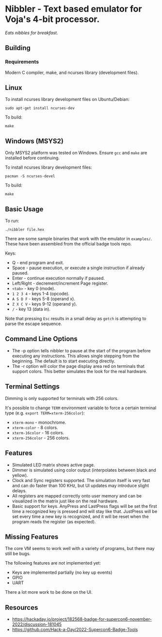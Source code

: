 # Nibbler - Text based emulator for Voja's 4-bit processor.

_Eats nibbles for breakfast._

## Building

### Requirements

Modern C compiler, make, and ncurses library (development files).

## Linux

To install ncurses library development files on Ubuntu/Debian:
```
sudo apt-get install ncurses-dev
```

To build:
```
make
```

## Windows (MSYS2)

Only MSYS2 platform was tested on Windows. Ensure `gcc` and `make` are installed
before continuing.

To install ncurses library development files:
```
pacman -S ncurses-devel
```

To build:
```
make
```

## Basic Usage

To run:
```
./nibbler file.hex
```

There are some sample binaries that work with the emulator in `examples/`.
These have been assembled from the official badge tools repo.

Keys:
  * Q - end program and exit.
  * Space - pause execution, or execute a single instruction if already paused.
  * Enter - continue execution normally if paused.
  * Left/Right - decrement/increment Page register.
  * `<tab>` - key 0 (mode).
  * `1 2 3 4` - keys 1-4 (opcode).
  * `A S D F` - keys 5-8 (operand x).
  * `Z X C V` - keys 9-12 (operand y).
  * `/` - key 13 (data in).

Note that pressing `Esc` results in a small delay as `getch` is attempting to
parse the escape sequence.

## Command Line Options

  * The -p option tells nibbler to pause at the start of the program before
    executing any instructions. This allows single stepping from the beginning.
    The default is to start executing directly.
  * The -r option will color the page display area red on terminals that support
    colors. This better simulates the look for the real hardware.

## Terminal Settings

Dimming is only supported for terminals with 256 colors.

It's possible to change `TERM` environment variable to force a certain terminal
type (e.g. `export TERM=xterm-256color`):
  * `xterm-mono` - monochrome.
  * `xterm-color` - 8 colors.
  * `xterm-16color` - 16 colors.
  * `xterm-256color` - 256 colors.

## Features

  * Simulated LED matrix shows active page.
  * Dimmer is simulated using color output (interpolates between black and
    yellow).
  * Clock and Sync registers supported. The simulation itself is very fast and
    can do faster than 100 KHz, but UI updates may introduce slight delays.
  * All registers are mapped correctly onto user memory and can be visualized
    in the matrix just like on the real hardware.
  * Basic support for keys. AnyPress and LastPress flags will be set the first
    time a recognized key is pressed and will stay like that. JustPress will be
    set every time a new key is recognized, and it will be reset when the
    program reads the register (as expected).

## Missing Features

The core VM seems to work well with a variety of programs, but there may still
be bugs.

The following features are not implemented yet:
  * Keys are implemented partially (no key up events)
  * GPIO
  * UART

There a lot more work to be done on the UI.

## Resources

  * https://hackaday.io/project/182568-badge-for-supercon6-november-2022/discussion-181045
  * https://github.com/Hack-a-Day/2022-Supercon6-Badge-Tools
